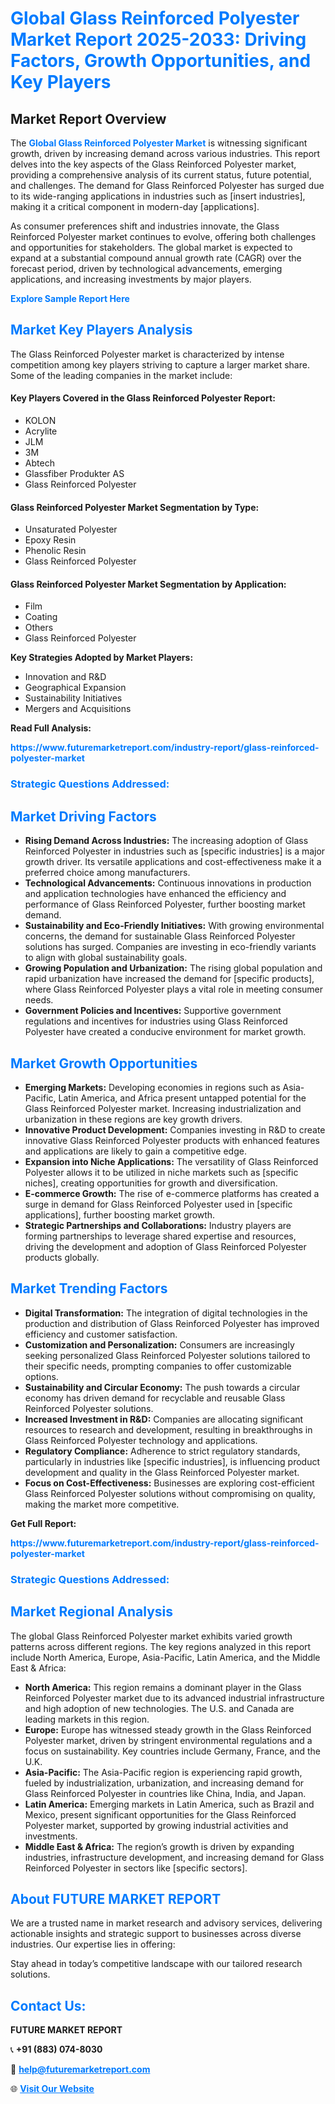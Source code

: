 <h1 style="color: #007BFF;">Global Glass Reinforced Polyester Market Report 2025-2033: Driving Factors, Growth Opportunities, and Key Players</h1>

<section id="overview">
<h2>Market Report Overview</h2>
<p>The <a href="https://www.futuremarketreport.com/industry-report/glass-reinforced-polyester-market" style="color: #007BFF; text-decoration: none;"><strong>Global Glass Reinforced Polyester Market</strong></a> is witnessing significant growth, driven by increasing demand across various industries. This report delves into the key aspects of the Glass Reinforced Polyester market, providing a comprehensive analysis of its current status, future potential, and challenges. The demand for Glass Reinforced Polyester has surged due to its wide-ranging applications in industries such as [insert industries], making it a critical component in modern-day [applications].</p>
<p>As consumer preferences shift and industries innovate, the Glass Reinforced Polyester market continues to evolve, offering both challenges and opportunities for stakeholders. The global market is expected to expand at a substantial compound annual growth rate (CAGR) over the forecast period, driven by technological advancements, emerging applications, and increasing investments by major players.</p>
</section>

<section id="overview">
<p><a href="https://www.futuremarketreport.com/request-sample/reportId=97362" style="color: #007BFF; text-decoration: none;"><strong>Explore Sample Report Here</strong></a></p>
</section>

<section id="key-players">
<h2 style="color: #007BFF;">Market Key Players Analysis</h2>
<p>The Glass Reinforced Polyester market is characterized by intense competition among key players striving to capture a larger market share. Some of the leading companies in the market include:</p>
<h4>Key Players Covered in the Glass Reinforced Polyester Report:</h4>
<ul><li>KOLON</li><li>Acrylite</li><li>JLM</li><li>3M</li><li>Abtech</li><li>Glassfiber Produkter AS</li><li>Glass Reinforced Polyester</li></ul>
<h4>Glass Reinforced Polyester Market Segmentation by Type:</h4>
<ul><li>Unsaturated Polyester</li><li>Epoxy Resin</li><li>Phenolic Resin</li><li>Glass Reinforced Polyester</li></ul>

<h4>Glass Reinforced Polyester Market Segmentation by Application:</h4>
<ul><li>Film</li><li>Coating</li><li>Others</li><li>Glass Reinforced Polyester</li></ul>
<p><strong>Key Strategies Adopted by Market Players:</strong></p>
<ul>
<li>Innovation and R&D</li>
<li>Geographical Expansion</li>
<li>Sustainability Initiatives</li>
<li>Mergers and Acquisitions</li>
</ul>
</section>

<section>
<p><strong>Read Full Analysis: </strong></p><a href="https://www.futuremarketreport.com/industry-report/glass-reinforced-polyester-market" style="color: #007BFF; text-decoration: none;"><strong>https://www.futuremarketreport.com/industry-report/glass-reinforced-polyester-market</strong></a>
<h3 style="color: #007BFF;">Strategic Questions Addressed:</h3>
</section>

<section id="driving-factors">
<h2 style="color: #007BFF;">Market Driving Factors</h2>
<ul>
<li><strong>Rising Demand Across Industries:</strong> The increasing adoption of Glass Reinforced Polyester in industries such as [specific industries] is a major growth driver. Its versatile applications and cost-effectiveness make it a preferred choice among manufacturers.</li>
<li><strong>Technological Advancements:</strong> Continuous innovations in production and application technologies have enhanced the efficiency and performance of Glass Reinforced Polyester, further boosting market demand.</li>
<li><strong>Sustainability and Eco-Friendly Initiatives:</strong> With growing environmental concerns, the demand for sustainable Glass Reinforced Polyester solutions has surged. Companies are investing in eco-friendly variants to align with global sustainability goals.</li>
<li><strong>Growing Population and Urbanization:</strong> The rising global population and rapid urbanization have increased the demand for [specific products], where Glass Reinforced Polyester plays a vital role in meeting consumer needs.</li>
<li><strong>Government Policies and Incentives:</strong> Supportive government regulations and incentives for industries using Glass Reinforced Polyester have created a conducive environment for market growth.</li>
</ul>
</section>

<section id="growth-opportunities">
<h2 style="color: #007BFF;">Market Growth Opportunities</h2>
<ul>
<li><strong>Emerging Markets:</strong> Developing economies in regions such as Asia-Pacific, Latin America, and Africa present untapped potential for the Glass Reinforced Polyester market. Increasing industrialization and urbanization in these regions are key growth drivers.</li>
<li><strong>Innovative Product Development:</strong> Companies investing in R&D to create innovative Glass Reinforced Polyester products with enhanced features and applications are likely to gain a competitive edge.</li>
<li><strong>Expansion into Niche Applications:</strong> The versatility of Glass Reinforced Polyester allows it to be utilized in niche markets such as [specific niches], creating opportunities for growth and diversification.</li>
<li><strong>E-commerce Growth:</strong> The rise of e-commerce platforms has created a surge in demand for Glass Reinforced Polyester used in [specific applications], further boosting market growth.</li>
<li><strong>Strategic Partnerships and Collaborations:</strong> Industry players are forming partnerships to leverage shared expertise and resources, driving the development and adoption of Glass Reinforced Polyester products globally.</li>
</ul>
</section>

<section id="trending-factors">
<h2 style="color: #007BFF;">Market Trending Factors</h2>
<ul>
<li><strong>Digital Transformation:</strong> The integration of digital technologies in the production and distribution of Glass Reinforced Polyester has improved efficiency and customer satisfaction.</li>
<li><strong>Customization and Personalization:</strong> Consumers are increasingly seeking personalized Glass Reinforced Polyester solutions tailored to their specific needs, prompting companies to offer customizable options.</li>
<li><strong>Sustainability and Circular Economy:</strong> The push towards a circular economy has driven demand for recyclable and reusable Glass Reinforced Polyester solutions.</li>
<li><strong>Increased Investment in R&D:</strong> Companies are allocating significant resources to research and development, resulting in breakthroughs in Glass Reinforced Polyester technology and applications.</li>
<li><strong>Regulatory Compliance:</strong> Adherence to strict regulatory standards, particularly in industries like [specific industries], is influencing product development and quality in the Glass Reinforced Polyester market.</li>
<li><strong>Focus on Cost-Effectiveness:</strong> Businesses are exploring cost-efficient Glass Reinforced Polyester solutions without compromising on quality, making the market more competitive.</li>
</ul>
</section>

<section>
<p><strong>Get Full Report: </strong></p><a href="https://www.futuremarketreport.com/industry-report/glass-reinforced-polyester-market" style="color: #007BFF; text-decoration: none;"><strong>https://www.futuremarketreport.com/industry-report/glass-reinforced-polyester-market</strong></a>
<h3 style="color: #007BFF;">Strategic Questions Addressed:</h3>
</section>


<section id="regional-analysis">
<h2 style="color: #007BFF;">Market Regional Analysis</h2>
<p>The global Glass Reinforced Polyester market exhibits varied growth patterns across different regions. The key regions analyzed in this report include North America, Europe, Asia-Pacific, Latin America, and the Middle East & Africa:</p>
<ul>
<li><strong>North America:</strong> This region remains a dominant player in the Glass Reinforced Polyester market due to its advanced industrial infrastructure and high adoption of new technologies. The U.S. and Canada are leading markets in this region.</li>
<li><strong>Europe:</strong> Europe has witnessed steady growth in the Glass Reinforced Polyester market, driven by stringent environmental regulations and a focus on sustainability. Key countries include Germany, France, and the U.K.</li>
<li><strong>Asia-Pacific:</strong> The Asia-Pacific region is experiencing rapid growth, fueled by industrialization, urbanization, and increasing demand for Glass Reinforced Polyester in countries like China, India, and Japan.</li>
<li><strong>Latin America:</strong> Emerging markets in Latin America, such as Brazil and Mexico, present significant opportunities for the Glass Reinforced Polyester market, supported by growing industrial activities and investments.</li>
<li><strong>Middle East & Africa:</strong> The region’s growth is driven by expanding industries, infrastructure development, and increasing demand for Glass Reinforced Polyester in sectors like [specific sectors].</li>
</ul>
</section>

<footer>
<h2 style="color: #007BFF;">About FUTURE MARKET REPORT</h2>
<p>We are a trusted name in market research and advisory services, delivering actionable insights and strategic support to businesses across diverse industries. Our expertise lies in offering:</p>

<p>Stay ahead in today’s competitive landscape with our tailored research solutions.</p>

<h2 style="color: #007BFF;">Contact Us:</h2>
<p><strong>FUTURE MARKET REPORT</strong></p>
<p>📞 <strong>+91 (883) 074-8030</strong></p>
<p>📧 <strong><a href="mailto:help@futuremarketreport.com" style="color: #007BFF;">help@futuremarketreport.com</a></strong></p>
<p>🌐 <strong><a href="https://www.futuremarketreport.com/" style="color: #007BFF;">Visit Our Website</a></strong></p>
</footer>